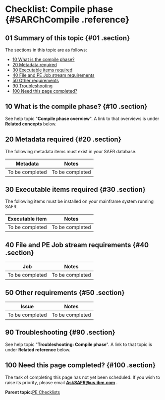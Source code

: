 # Checklist: Compile phase {#SARChCompile .reference}

## 01 Summary of this topic {#01 .section}

The sections in this topic are as follows:

-   [10 What is the compile phase?](#10)
-   [20 Metadata required](#20)
-   [30 Executable items required](#30)
-   [40 File and PE Job stream requirements](#40)
-   [50 Other requirements](#50)
-   [90 Troubleshooting](#90)
-   [100 Need this page completed?](#100)

## 10 What is the compile phase? {#10 .section}

See help topic "**Compile phase overview**". A link to that overviews is under **Related concepts** below.

## 20 Metadata required {#20 .section}

The following metadata items must exist in your SAFR database.

|Metadata|Notes|
|--------|-----|
|To be completed|To be completed|

## 30 Executable items required {#30 .section}

The following items must be installed on your mainframe system running SAFR.

|Executable item|Notes|
|---------------|-----|
|To be completed|To be completed|

## 40 File and PE Job stream requirements {#40 .section}

|Job|Notes|
|---|-----|
|To be completed|To be completed|

## 50 Other requirements {#50 .section}

|Issue|Notes|
|-----|-----|
|To be completed|To be completed|

## 90 Troubleshooting {#90 .section}

See help topic "**Troubleshooting: Compile phase**". A link to that topic is under **Related reference** below.

## 100 Need this page completed? {#100 .section}

The task of completing this page has not yet been scheduled. If you wish to raise its priority, please email **AskSAFR@us.ibm.com** .

**Parent topic:**[PE Checklists](../html/AAR520PMChecklists.md)

